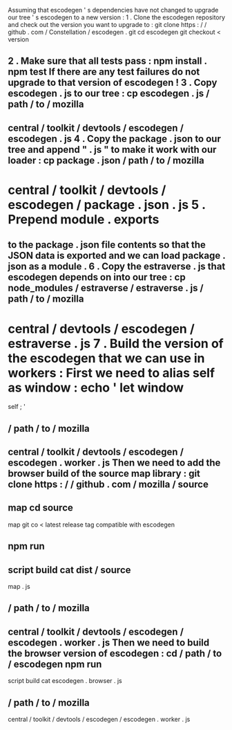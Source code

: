 Assuming
that
escodegen
'
s
dependencies
have
not
changed
to
upgrade
our
tree
'
s
escodegen
to
a
new
version
:
1
.
Clone
the
escodegen
repository
and
check
out
the
version
you
want
to
upgrade
to
:
git
clone
https
:
/
/
github
.
com
/
Constellation
/
escodegen
.
git
cd
escodegen
git
checkout
<
version
>
2
.
Make
sure
that
all
tests
pass
:
npm
install
.
npm
test
If
there
are
any
test
failures
do
not
upgrade
to
that
version
of
escodegen
!
3
.
Copy
escodegen
.
js
to
our
tree
:
cp
escodegen
.
js
/
path
/
to
/
mozilla
-
central
/
toolkit
/
devtools
/
escodegen
/
escodegen
.
js
4
.
Copy
the
package
.
json
to
our
tree
and
append
"
.
js
"
to
make
it
work
with
our
loader
:
cp
package
.
json
/
path
/
to
/
mozilla
-
central
/
toolkit
/
devtools
/
escodegen
/
package
.
json
.
js
5
.
Prepend
module
.
exports
=
to
the
package
.
json
file
contents
so
that
the
JSON
data
is
exported
and
we
can
load
package
.
json
as
a
module
.
6
.
Copy
the
estraverse
.
js
that
escodegen
depends
on
into
our
tree
:
cp
node_modules
/
estraverse
/
estraverse
.
js
/
path
/
to
/
mozilla
-
central
/
devtools
/
escodegen
/
estraverse
.
js
7
.
Build
the
version
of
the
escodegen
that
we
can
use
in
workers
:
First
we
need
to
alias
self
as
window
:
echo
'
let
window
=
self
;
'
>
>
/
path
/
to
/
mozilla
-
central
/
toolkit
/
devtools
/
escodegen
/
escodegen
.
worker
.
js
Then
we
need
to
add
the
browser
build
of
the
source
map
library
:
git
clone
https
:
/
/
github
.
com
/
mozilla
/
source
-
map
cd
source
-
map
git
co
<
latest
release
tag
compatible
with
escodegen
>
npm
run
-
script
build
cat
dist
/
source
-
map
.
js
>
>
/
path
/
to
/
mozilla
-
central
/
toolkit
/
devtools
/
escodegen
/
escodegen
.
worker
.
js
Then
we
need
to
build
the
browser
version
of
escodegen
:
cd
/
path
/
to
/
escodegen
npm
run
-
script
build
cat
escodegen
.
browser
.
js
>
>
/
path
/
to
/
mozilla
-
central
/
toolkit
/
devtools
/
escodegen
/
escodegen
.
worker
.
js
